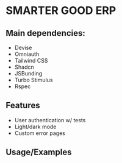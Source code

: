 # SMARTER GOOD ERP

## Main dependencies:

- Devise
- Omniauth
- Tailwind CSS
- Shadcn
- JSBunding
- Turbo Stimulus
- Rspec

## Features

- User authentication w/ tests
- Light/dark mode
- Custom error pages

## Usage/Examples
